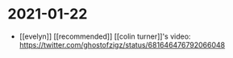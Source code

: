 # 2021-01-22

- [[evelyn]] [[recommended]] [[colin turner]]'s video: https://twitter.com/ghostofzigz/status/681646476792066048
